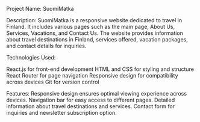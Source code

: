 Project Name: SuomiMatka

Description: SuomiMatka is a responsive website dedicated to travel in Finland. It includes various pages such as the main page, About Us, Services, Vacations, and Contact Us. The website provides information about travel destinations in Finland, services offered, vacation packages, and contact details for inquiries.

Technologies Used:

React.js for front-end development
HTML and CSS for styling and structure
React Router for page navigation
Responsive design for compatibility across devices
Git for version control

Features:
Responsive design ensures optimal viewing experience across devices.
Navigation bar for easy access to different pages.
Detailed information about travel destinations and services.
Contact form for inquiries and newsletter subscription option.
